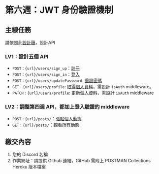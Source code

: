第六週：JWT 身份驗證機制
===

## 主線任務

請依照此[設計稿](https://xd.adobe.com/view/c0763dbe-fc15-42e8-be0b-8956ed03e675-9525/)，設計API

### LV1：設計五個 API

- `POST：{url}/users/sign_up`：[註冊](https://xd.adobe.com/view/c0763dbe-fc15-42e8-be0b-8956ed03e675-9525/screen/1fc65740-4d7f-4df7-ac4d-8cf0d573f4e2)
- `POST：{url}/users/sign_in`：[登入](https://xd.adobe.com/view/c0763dbe-fc15-42e8-be0b-8956ed03e675-9525/)
- `POST：{url}/users/updatePassword`: [重設密碼](https://xd.adobe.com/view/c0763dbe-fc15-42e8-be0b-8956ed03e675-9525/screen/3a7ed05f-8c2a-42c8-9b60-b73fcddb8822)
- `GET：{url}/users/profile`: [取得個人資料](https://xd.adobe.com/view/c0763dbe-fc15-42e8-be0b-8956ed03e675-9525/screen/112f9990-41f0-4c0d-8704-67279a52a49c)，需設計 `isAuth` middleware。
- `PATCH：{url}/users/profile`: [更新個人資料](https://xd.adobe.com/view/c0763dbe-fc15-42e8-be0b-8956ed03e675-9525/screen/112f9990-41f0-4c0d-8704-67279a52a49c)，需設計 `isAuth` middleware

### LV2：調整第四週 API，都加上登入驗證的 middleware

- `POST：{url}/posts/`：[張貼個人動態](https://xd.adobe.com/view/c0763dbe-fc15-42e8-be0b-8956ed03e675-9525/screen/dfc7891e-63fd-4141-989a-8776ee7ea9f0)
- `GET：{url}/posts/`：[觀看所有動態](https://xd.adobe.com/view/c0763dbe-fc15-42e8-be0b-8956ed03e675-9525/screen/5b6bb2a0-f0f3-4b39-841f-8cf3a0ed9707)

## 繳交內容

1. 您的 Discord 名稱
1. 作業網址：請提供 Github 連結，GitHub 需附上 POSTMAN Collections Heroku 版本檔案